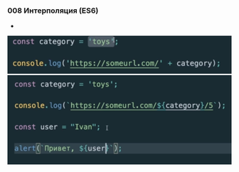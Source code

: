 ### **008 Интерполяция (ES6)**

-
![](_png/Pasted%20image%2020220908194551.png)![](_png/Pasted%20image%2020220908194555.png)